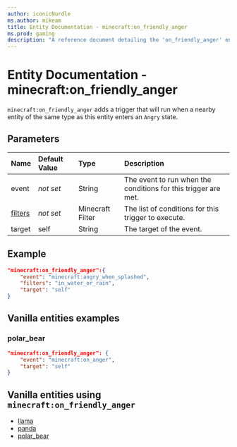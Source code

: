 ```yaml
---
author: iconicNurdle
ms.author: mikeam
title: Entity Documentation - minecraft:on_friendly_anger
ms.prod: gaming
description: "A reference document detailing the 'on_friendly_anger' entity trigger"
---
```


# Entity Documentation - minecraft:on_friendly_anger

`minecraft:on_friendly_anger` adds a trigger that will run when a nearby entity of the same type as this entity enters an `Angry` state.

## Parameters

|Name |Default Value  |Type  |Description  |
|:----------|:----------|:----------|:----------|
|event|*not set* | String|  The event to run when the conditions for this trigger are met. |
|[filters](../FilterList.md)|*not set* | Minecraft Filter| The list of conditions for this trigger to execute. |
|target| self| String| The target of the event. |

## Example

```json
"minecraft:on_friendly_anger":{
    "event": "minecraft:angry_when_splashed",
    "filters": "in_water_or_rain",
    "target": "self"
}
```

## Vanilla entities examples

### polar_bear

```json
"minecraft:on_friendly_anger": {
    "event": "minecraft:on_anger",
    "target": "self"
}
```

## Vanilla entities using `minecraft:on_friendly_anger`

- [llama](../../../../Source/VanillaBehaviorPack_Snippets/entities/llama.md)
- [panda](../../../../Source/VanillaBehaviorPack_Snippets/entities/panda.md)
- [polar_bear](../../../../Source/VanillaBehaviorPack_Snippets/entities/polar_bear.md)
